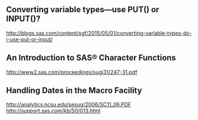 ## Converting variable types—use PUT() or INPUT()?  
http://blogs.sas.com/content/sgf/2015/05/01/converting-variable-types-do-i-use-put-or-input/
## An Introduction to SAS® Character Functions 
http://www2.sas.com/proceedings/sugi31/247-31.pdf

## Handling Dates in the Macro Facility
http://analytics.ncsu.edu/sesug/2006/SC11_06.PDF  
http://support.sas.com/kb/50/013.html  
